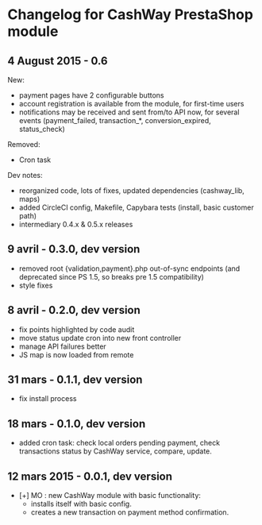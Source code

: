 # Changelog for CashWay PrestaShop module

## 4 August 2015 - 0.6

New:

 * payment pages have 2 configurable buttons
 * account registration is available from the module, for first-time users
 * notifications may be received and sent from/to API now, for several events
   (payment_failed, transaction_*, conversion_expired, status_check)

Removed:

 * Cron task

Dev notes:

 * reorganized code, lots of fixes, updated dependencies (cashway_lib, maps)
 * added CircleCI config, Makefile, Capybara tests (install, basic customer path)
 * intermediary 0.4.x & 0.5.x releases

## 9 avril - 0.3.0, dev version

 * removed root {validation,payment}.php out-of-sync
   endpoints (and deprecated since PS 1.5, so breaks
   pre 1.5 compatibility)
 * style fixes

## 8 avril - 0.2.0, dev version

 * fix points highlighted by code audit
 * move status update cron into new front controller
 * manage API failures better
 * JS map is now loaded from remote

## 31 mars - 0.1.1, dev version

 * fix install process

## 18 mars - 0.1.0, dev version

 * added cron task: check local orders pending payment,
   check transactions status by CashWay service,
   compare, update.

## 12 mars 2015 - 0.0.1, dev version

 * [+] MO : new CashWay module with basic functionality:
   - installs itself with basic config.
   - creates a new transaction on payment method confirmation.
